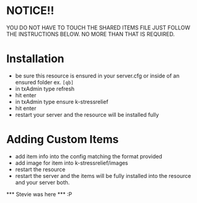 # NOTICE!!
 YOU DO NOT HAVE TO TOUCH THE SHARED ITEMS FILE JUST FOLLOW THE INSTRUCTIONS BELOW. NO MORE THAN THAT IS REQUIRED.

# Installation
 * be sure this resource is ensured in your server.cfg or inside of an ensured folder ex. `[qb]`
 * in txAdmin type refresh
 * hit enter
 * in txAdmin type ensure k-stressrelief
 * hit enter
 * restart your server and the resource will be installed fully

# Adding Custom Items
 * add item info into the config matching the format provided
 * add image for item into k-stressrelief/images
 * restart the resource
 * restart the server and the items will be fully installed into the resource and your server both.



*** Stevie was here *** :P
